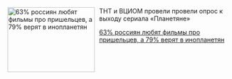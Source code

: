 <!--2025-09-22 11:45:34-->
<div class="yb">
  <div class="rss kino_kino"><a href="https://www.kino-teatr.ru/kino/news/y2025/9-22/39055/" title="63% россиян любят фильмы про пришельцев, а 79% верят в инопланетян"><img src="https://www.kino-teatr.ru/news/5/5/39055/poster.jpg" width="196" height="147" align="left" hspace="5" style="margin: 0px 10px 0px 5px" alt="63% россиян любят фильмы про пришельцев, а 79% верят в инопланетян"/></a>ТНТ и ВЦИОМ провели провели опрос к выходу сериала «Планетяне» <p class="titl"><a href="https://www.kino-teatr.ru/kino/news/y2025/9-22/39055/">63% россиян любят фильмы про пришельцев, а 79% верят в инопланетян</a></p></div>
</div>
